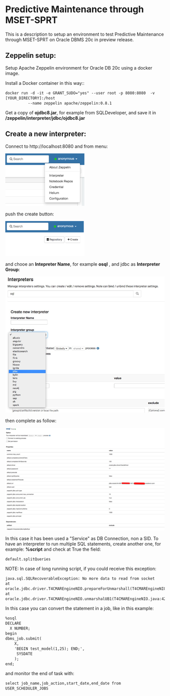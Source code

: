 # Predictive Maintenance through MSET-SPRT 
This is a description to setup an environment to test Predictive Maintenance through MSET-SPRT on Oracle DBMS 20c in preview release.  

## Zeppelin setup:
Setup Apache Zeppelin environment for Oracle DB 20c using a docker image.

Install a Docker container in this way::
```
docker run -d -it -e GRANT_SUDO="yes" --user root -p 8080:8080  -v [YOUR_DIRECTORY]:/host  
          --name zeppelin apache/zeppelin:0.8.1
```
Get a copy of **ojdbc8.jar**, for example from SQLDeveloper, and save it in **/zeppelin/interpreter/jdbc/ojdbc8.jar**

## Create a new interpreter:
Connect to http://localhost:8080 and from menu:

<img src="Menu.png" alt="Menu" width="250"/>

push the create button:

<img src="Create.png" alt="Create" width="250"/>

and chooe an **Intepreter Name**, for example **osql** , and jdbc as **Interpreter Group**:

![Interpreter](Interpreter.jpg)

then complete as follow:

![Conf](Conf.jpg)

In this case it has been used a "Service" as DB Connection, non a SID.
To have an interpreter to run multiple SQL statements, create another one, for example: **%script** and check at True the field:
```
default.splitQueries
```
NOTE: In case of long running script, if you could receive this exception:

    java.sql.SQLRecoverableException: No more data to read from socket
	at oracle.jdbc.driver.T4CMAREngineNIO.prepareForUnmarshall(T4CMAREngineNIO.java:782)
	at oracle.jdbc.driver.T4CMAREngineNIO.unmarshalUB1(T4CMAREngineNIO.java:427)
In this case you can convert the statement in a job, like in this example:
```
%osql
DECLARE
  X NUMBER;
begin
dbms_job.submit(
    X,
    'BEGIN test_model(1,25); END;',
     SYSDATE
    );
end;
```
and  monitor the end of task with:
```
select job_name,job_action,start_date,end_date from USER_SCHEDULER_JOBS
```

